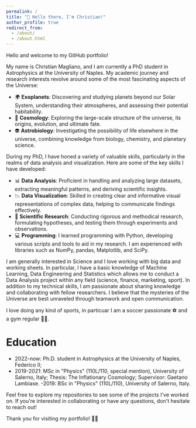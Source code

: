 ```yaml
---
permalink: /
title: "👋 Hello there, I'm Christian!"
author_profile: true
redirect_from: 
  - /about/
  - /about.html
---
```


Hello and welcome to my GitHub portfolio! 

My name is Christian Magliano, and I am currently a PhD student in Astrophysics at the University of Naples. My academic journey and research interests revolve around some of the most fascinating aspects of the Universe:

- 🌍 **Exoplanets**: Discovering and studying planets beyond our Solar System, understanding their atmospheres, and assessing their potential habitability.
- 🌌 **Cosmology**: Exploring the large-scale structure of the universe, its origins, evolution, and ultimate fate.
- 👽 **Astrobiology**: Investigating the possibility of life elsewhere in the universe, combining knowledge from biology, chemistry, and planetary science.

During my PhD, I have honed a variety of valuable skills, particularly in the realms of data analysis and visualization. Here are some of the key skills I have developed:

- 📊 **Data Analysis**: Proficient in handling and analyzing large datasets, extracting meaningful patterns, and deriving scientific insights.
- 📉 **Data Visualization**: Skilled in creating clear and informative visual representations of complex data, helping to communicate findings effectively.
- 🧪 **Scientific Research**: Conducting rigorous and methodical research, formulating hypotheses, and testing them through experiments and observations.
- 💻 **Programming**: I learned programming with Python, developing various scripts and tools to aid in my research. I am experienced with libraries such as NumPy, pandas, Matplotlib, and SciPy.

I am generally interested in Science and I love working with big data and working sheets. In particular, I have a basic knowledge of Machine Learning, Data Engineering and Statistics which allows me to conduct a Data Analysis project within any field (science, finance, marketing, sport).
In addition to my technical skills, I am passionate about sharing knowledge and collaborating with fellow researchers. I believe that the mysteries of the Universe are best unraveled through teamwork and open communication.

I love doing any kind of sports, in particuar I am a soccer passionate ⚽ and a gym regular 🏋️‍♂️.   

# Education
- 2022-now: Ph.D. student in Astrophysics at the University of Naples, Federico II;
- 2019-2021: MSc in "Physics" (110L/110, special mention), University of Salerno, Italy;
Thesis: The Inflationary Cosmology;
Supervisor: Gaetano Lambiase.
-2019: BSc in "Physics" (110L/110), University of Salerno, Italy.

Feel free to explore my repositories to see some of the projects I've worked on. If you're interested in collaborating or have any questions, don't hesitate to reach out!

Thank you for visiting my portfolio! 🚀✨

